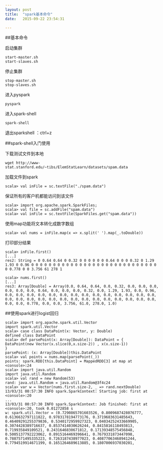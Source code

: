 ```yaml
---
layout: post
title:  "spark基本命令"
date:   2015-09-22 23:54:31

---
```

##基本命令 

启动集群 

    start-master.sh
    start-slaves.sh

<!--more-->
停止集群
    
    stop-master.sh
    stop-slaves.sh

进入pyspark 

    pyspark

进入spark-shell 

    spark-shell 

退出sparkshell ：ctrl+z  

##spark-shell入门使用 

下载测试文件到本地 

    wget http://www-stat.stanford.edu/~tibs/ElemStatLearn/datasets/spam.data  

加载文件到spark 

    scala> val inFile = sc.textFile("./spam.data")

保证所有的客户机都能访问到该文件 

    scala> import org.apache.spark.SparkFiles;
    scala> val file = sc.addFile("spam.data")
    scala> val inFile = sc.textFile(SparkFiles.get("spam.data"))

使用map功能将文本转化成数字数组  

    scala> val nums = inFile.map(x => x.split(' ').map(_.toDouble)) 

打印部分结果 

    scala> inFile.first()
    [...]
    res2: String = 0 0.64 0.64 0 0.32 0 0 0 0 0 0 0.64 0 0 0 0.32 0 1.29
    1.93 0 0.96 0 0 0 0 0 0 0 0 0 0 0 0 0 0 0 0 0 0 0 0 0 0 0 0 0 0 0 0 0
    0 0.778 0 0 3.756 61 278 1 

    scala> nums.first()
    [...]
    res3: Array[Double] = Array(0.0, 0.64, 0.64, 0.0, 0.32, 0.0, 0.0, 0.0,
    0.0, 0.0, 0.0, 0.64, 0.0, 0.0, 0.0, 0.32, 0.0, 1.29, 1.93, 0.0, 0.96,
    0.0, 0.0, 0.0, 0.0, 0.0, 0.0, 0.0, 0.0, 0.0, 0.0, 0.0, 0.0, 0.0, 0.0,
    0.0, 0.0, 0.0, 0.0, 0.0, 0.0, 0.0, 0.0, 0.0, 0.0, 0.0, 0.0, 0.0, 0.0,
    0.0, 0.0, 0.778, 0.0, 0.0, 3.756, 61.0, 278.0, 1.0)

##使用spark进行logist回归 

    scala> import org.apache.spark.util.Vector
    import spark.util.Vector
    scala> case class DataPoint(x: Vector, y: Double)
    defined class DataPoint
    scala> def parsePoint(x: Array[Double]): DataPoint = {
    DataPoint(new Vector(x.slice(0,x.size-2)) , x(x.size-1))
    }
    parsePoint: (x: Array[Double])this.DataPoint
    scala> val points = nums.map(parsePoint(_))
    points: spark.RDD[this.DataPoint] = MappedRDD[3] at map at
    <console>:24
    scala> import java.util.Random
    import java.util.Random
    scala> val rand = new Random(53)
    rand: java.util.Random = java.util.Random@3f4c24
    scala> var w = Vector(nums.first.size-2, _ => rand.nextDouble)
    13/03/31 00:57:30 INFO spark.SparkContext: Starting job: first at
    <console>:20
    ...
    13/03/31 00:57:30 INFO spark.SparkContext: Job finished: first at
    <console>:20, took 0.01272858 s
    w: spark.util.Vector = (0.7290865701603526, 0.8009687428076777,
    0.6136632797111822, 0.9783178194773176, 0.3719683631485643,
    0.46409291255379836, 0.5340172959927323, 0.04034252433669905,
    0.3074428389716637, 0.8537414030626244, 0.8415816118493813,
    0.719935849109521, 0.2431646830671812, 0.17139348575456848,
    0.5005137792223062, 0.8915164469396641, 0.7679331873447098,
    0.7887571495335223, 0.7263187438977023, 0.40877063468941244,
    0.7794519914671199, 0.1651264689613885, 0.1807006937030201,
    



